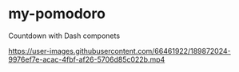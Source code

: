 # my-pomodoro
Countdown with Dash componets


https://user-images.githubusercontent.com/66461922/189872024-9976ef7e-acac-4fbf-af26-5706d85c022b.mp4

